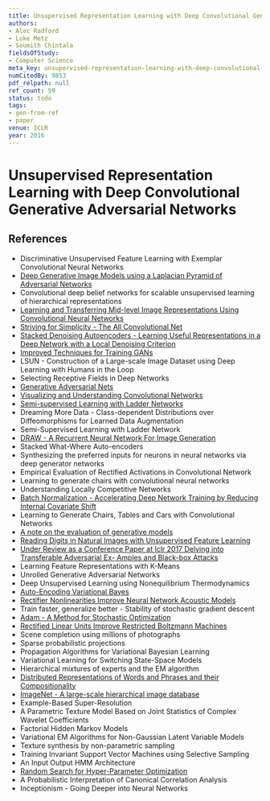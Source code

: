 ```yaml
---
title: Unsupervised Representation Learning with Deep Convolutional Generative Adversarial Networks
authors:
- Alec Radford
- Luke Metz
- Soumith Chintala
fieldsOfStudy:
- Computer Science
meta_key: unsupervised-representation-learning-with-deep-convolutional-generative-adversarial-networks
numCitedBy: 9853
pdf_relpath: null
ref_count: 59
status: todo
tags:
- gen-from-ref
- paper
venue: ICLR
year: 2016
---
```


# Unsupervised Representation Learning with Deep Convolutional Generative Adversarial Networks

## References

- Discriminative Unsupervised Feature Learning with Exemplar Convolutional Neural Networks
- [Deep Generative Image Models using a Laplacian Pyramid of Adversarial Networks](./deep-generative-image-models-using-a-laplacian-pyramid-of-adversarial-networks.md)
- Convolutional deep belief networks for scalable unsupervised learning of hierarchical representations
- [Learning and Transferring Mid-level Image Representations Using Convolutional Neural Networks](./learning-and-transferring-mid-level-image-representations-using-convolutional-neural-networks.md)
- [Striving for Simplicity - The All Convolutional Net](./striving-for-simplicity-the-all-convolutional-net.md)
- [Stacked Denoising Autoencoders - Learning Useful Representations in a Deep Network with a Local Denoising Criterion](./stacked-denoising-autoencoders-learning-useful-representations-in-a-deep-network-with-a-local-denoising-criterion.md)
- [Improved Techniques for Training GANs](./improved-techniques-for-training-gans.md)
- LSUN - Construction of a Large-scale Image Dataset using Deep Learning with Humans in the Loop
- Selecting Receptive Fields in Deep Networks
- [Generative Adversarial Nets](./generative-adversarial-nets.md)
- [Visualizing and Understanding Convolutional Networks](./visualizing-and-understanding-convolutional-networks.md)
- [Semi-supervised Learning with Ladder Networks](./semi-supervised-learning-with-ladder-networks.md)
- Dreaming More Data - Class-dependent Distributions over Diffeomorphisms for Learned Data Augmentation
- Semi-Supervised Learning with Ladder Network
- [DRAW - A Recurrent Neural Network For Image Generation](./draw-a-recurrent-neural-network-for-image-generation.md)
- Stacked What-Where Auto-encoders
- Synthesizing the preferred inputs for neurons in neural networks via deep generator networks
- Empirical Evaluation of Rectified Activations in Convolutional Network
- Learning to generate chairs with convolutional neural networks
- Understanding Locally Competitive Networks
- [Batch Normalization - Accelerating Deep Network Training by Reducing Internal Covariate Shift](./batch-normalization-accelerating-deep-network-training-by-reducing-internal-covariate-shift.md)
- Learning to Generate Chairs, Tables and Cars with Convolutional Networks
- [A note on the evaluation of generative models](./a-note-on-the-evaluation-of-generative-models.md)
- [Reading Digits in Natural Images with Unsupervised Feature Learning](./reading-digits-in-natural-images-with-unsupervised-feature-learning.md)
- [Under Review as a Conference Paper at Iclr 2017 Delving into Transferable Adversarial Ex- Amples and Black-box Attacks](./under-review-as-a-conference-paper-at-iclr-2017-delving-into-transferable-adversarial-ex-amples-and-black-box-attacks.md)
- Learning Feature Representations with K-Means
- Unrolled Generative Adversarial Networks
- Deep Unsupervised Learning using Nonequilibrium Thermodynamics
- [Auto-Encoding Variational Bayes](./auto-encoding-variational-bayes.md)
- [Rectifier Nonlinearities Improve Neural Network Acoustic Models](./rectifier-nonlinearities-improve-neural-network-acoustic-models.md)
- Train faster, generalize better - Stability of stochastic gradient descent
- [Adam - A Method for Stochastic Optimization](./adam-a-method-for-stochastic-optimization.md)
- [Rectified Linear Units Improve Restricted Boltzmann Machines](./rectified-linear-units-improve-restricted-boltzmann-machines.md)
- Scene completion using millions of photographs
- Sparse probabilistic projections
- Propagation Algorithms for Variational Bayesian Learning
- Variational Learning for Switching State-Space Models
- Hierarchical mixtures of experts and the EM algorithm
- [Distributed Representations of Words and Phrases and their Compositionality](./distributed-representations-of-words-and-phrases-and-their-compositionality.md)
- [ImageNet - A large-scale hierarchical image database](./imagenet-a-large-scale-hierarchical-image-database.md)
- Example-Based Super-Resolution
- A Parametric Texture Model Based on Joint Statistics of Complex Wavelet Coefficients
- Factorial Hidden Markov Models
- Variational EM Algorithms for Non-Gaussian Latent Variable Models
- Texture synthesis by non-parametric sampling
- Training Invariant Support Vector Machines using Selective Sampling
- An Input Output HMM Architecture
- [Random Search for Hyper-Parameter Optimization](./random-search-for-hyper-parameter-optimization.md)
- A Probabilistic Interpretation of Canonical Correlation Analysis
- Inceptionism - Going Deeper into Neural Networks
